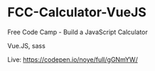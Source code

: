 # FCC-Calculator-VueJS

Free Code Camp - Build a JavaScript Calculator

Vue.JS, sass

Live: https://codepen.io/noye/full/gGNmYW/
